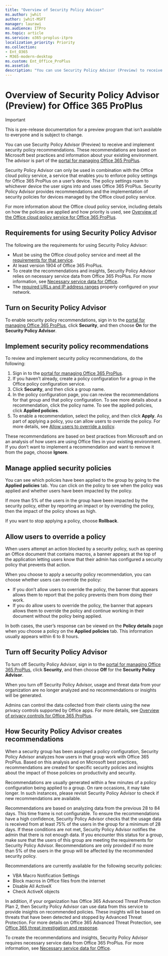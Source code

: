 ```yaml
---
title: "Overview of Security Policy Advisor"
ms.author: jwhit
author: jwhit-MSFT
manager: laurawi
ms.audience: ITPro
ms.topic: article
ms.service: o365-proplus-itpro
localization_priority: Priority
ms.collection:
- Ent_O365
- M365-modern-desktop
ms.custom: Ent_Office_ProPlus
ms.assetid: 
description: "You can use Security Policy Advisor (Preview) to receive and implement security policy recommendations."
---
```


# Overview of Security Policy Advisor (Preview) for Office 365 ProPlus

> [!IMPORTANT]
> This is pre-release documentation for a preview program that isn’t available to everyone and is subject to change.

You can use Security Policy Advisor (Preview) to receive and implement security policy recommendations. These recommendations are based on Microsoft best practices and information about your existing environment. The advisor is part of the [portal for managing Office 365 ProPlus](https://config.office.com).

Security Policy Advisor can only be used in combination with the Office cloud policy service, a service that enables you to enforce policy settings for Office 365 ProPlus on a user’s device. The policy settings roam to whichever device the user signs into and uses Office 365 ProPlus. Security Policy Advisor provides recommendations and the implementation of security policies for devices managed by the Office cloud policy service.
 
For more information about the Office cloud policy service, including details on how the policies are applied and how priority is used, see [Overview of the Office cloud policy service for Office 365 ProPlus](overview-office-cloud-policy-service.md).

## Requirements for using Security Policy Advisor

The following are the requirements for using Security Policy Advisor:

- Must be using the Office cloud policy service and meet all the [requirements for that service](overview-office-cloud-policy-service.md#requirements-for-using-the-office-cloud-policy-service). 
- At least version 1904 of Office 365 ProPlus. 
- To create the recommendations and insights, Security Policy Advisor relies on necessary service data from Office 365 ProPlus. For more information, see [Necessary service data for Office](privacy/necessary-service-data.md).
- The [required URLs and IP address ranges](https://docs.microsoft.com/office365/enterprise/urls-and-ip-address-ranges#microsoft-365-common-and-office-online) properly configured on your network.

## Turn on Security Policy Advisor

To enable security policy recommendations, sign in to the [portal for managing Office 365 ProPlus](https://config.office.com), click **Security**, and then choose **On** for the **Security Policy Advisor**.  

## Implement security policy recommendations

To review and implement security policy recommendations, do the following:

1. Sign in to the [portal for managing Office 365 ProPlus](https://config.office.com).
2. If you haven’t already, create a policy configuration for a group in the Office policy configuration service. 
3. Click **Security**, and then click a group name.
4. In the policy configuration page, you can review the recommendations for that group and that policy configuration. To see more details about a recommendation, click the policy name. To see the applied policies, click **Applied policies**. 
5. To enable a recommendation, select the policy, and then click **Apply**. As part of applying a policy, you can allow users to override the policy. For more details, see [Allow users to override a policy](#allow-users-to-override-a-policy).

These recommendations are based on best practices from Microsoft and on an analysis of how users are using Office files in your existing environment. If you don’t want to implement a recommendation and want to remove it from the page, choose **Ignore**.

## Manage applied security policies

You can see which policies have been applied to the group by going to the **Applied policies** tab. You can click on the policy to see when the policy was applied and whether users have been impacted by the policy. 

If more than 5% of the users in the group have been impacted by the security policy, either by reporting an impact or by overriding the policy, then the impact of the policy shows as high.

If you want to stop applying a policy, choose **Rollback**. 

## Allow users to override a policy

When users attempt an action blocked by a security policy, such as opening an Office document that contains macros, a banner appears at the top of the application letting users know that their admin has configured a security policy that prevents that action.

When you choose to apply a security policy recommendation, you can choose whether users can override the policy:

- If you don’t allow users to override the policy, the banner that appears allows them to report that the policy prevents them from doing their work. 
- If you do allow users to override the policy, the banner that appears allows them to override the policy and continue working in their document without the policy being applied.

In both cases, the user’s response can be viewed on the **Policy details** page when you choose a policy on the **Applied policies** tab. This information usually appears within 6 to 8 hours.

## Turn off Security Policy Advisor

To turn off Security Policy Advisor, sign in to the [portal for managing Office 365 ProPlus](https://config.office.com), click **Security**, and then choose **Off** for the **Security Policy Advisor**. 

When you turn off Security Policy Advisor, usage and threat data from your organization are no longer analyzed and no recommendations or insights will be generated.  

Admins can control the data collected from their clients using the new privacy controls supported by Office apps. For more details, see [Overview of privacy controls for Office 365 ProPlus](https://go.microsoft.com/fwlink/p/?linkid=2083502).

## How Security Policy Advisor creates recommendations 

When a security group has been assigned a policy configuration, Security Policy Advisor analyzes how users in that group work with Office 365 ProPlus. Based on this analysis and on Microsoft best practices, recommendations are created for specific security policies and insights about the impact of those policies on productivity and security. 

Recommendations are usually generated within a few minutes of a policy configuration being applied to a group. On rare occasions, it may take longer. In such instances, please revisit Security Policy Advisor to check if new recommendations are available.

Recommendations are based on analyzing data from the previous 28 to 84 days. This time frame is not configurable. To ensure the recommendations have a high confidence, Security Policy Advisor checks that the usage data is received from at least 75% of the users in the group for a minimum of 28 days. If these conditions are not met, Security Policy Advisor notifies the admin that there is not enough data. If you encounter this status for a group, make sure that the users of this group are meeting the requirements for Security Policy Advisor. Recommendations are only provided if no more than 5% of the users in the group will be affected by the recommended security policy.

Recommendations are currently available for the following security policies: 

- VBA Macro Notification Settings 
- Block macros in Office files from the internet 
- Disable All ActiveX 
- Check ActiveX objects 

In addition, if your organization has Office 365 Advanced Threat Protection Plan 2, then Security Policy Advisor can use data from this service to provide insights on recommended policies. These insights will be based on threats that have been detected and stopped by Advanced Threat Protection. For more details on Office 365 Advanced Threat Protection, see [Office 365 threat investigation and response](https://docs.microsoft.com/office365/securitycompliance/office-365-ti). 

To create the recommendations and insights, Security Policy Advisor requires necessary service data from Office 365 ProPlus. For more information, see [Necessary service data for Office](privacy/necessary-service-data.md).
